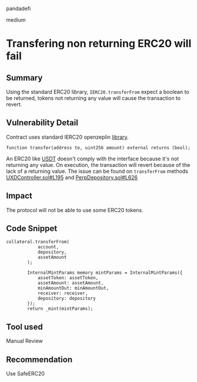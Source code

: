 pandadefi

medium

# Transfering non returning ERC20 will fail

## Summary

Using the standard ERC20 library, `IERC20.transferFrom` expect a boolean to be returned, tokens not returning any value will cause the transaction to revert.

## Vulnerability Detail

Contract uses standard IERC20 openzeplin [library](https://github.com/OpenZeppelin/openzeppelin-contracts/blob/master/contracts/token/ERC20/IERC20.sol#L41).

```solidity
function transfer(address to, uint256 amount) external returns (bool);
```

An ERC20 like [USDT](https://etherscan.io/token/0xdac17f958d2ee523a2206206994597c13d831ec7#code) doesn't comply with the interface because it's not returning any value. On execution, the transaction will revert because of the lack of a returning value. The issue can be found on `transferFrom` methods [UXDController.sol#L195](https://github.com/UXDProtocol/uxd-evm/blob/sherlock-audit/contracts/core/UXDController.sol#L195) and [PerpDepository.sol#L626](https://github.com/UXDProtocol/uxd-evm/blob/sherlock-audit/contracts/integrations/perp/PerpDepository.sol#L626)

## Impact

The protocol will not be able to use some ERC20 tokens.

## Code Snippet

```solidity
collateral.transferFrom(
            account,
            depository,
            assetAmount
        );

        InternalMintParams memory mintParams = InternalMintParams({
            assetToken: assetToken,
            assetAmount: assetAmount,
            minAmountOut: minAmountOut,
            receiver: receiver,
            depository: depository
        });
        return _mint(mintParams);
```

## Tool used

Manual Review

## Recommendation

Use SafeERC20
